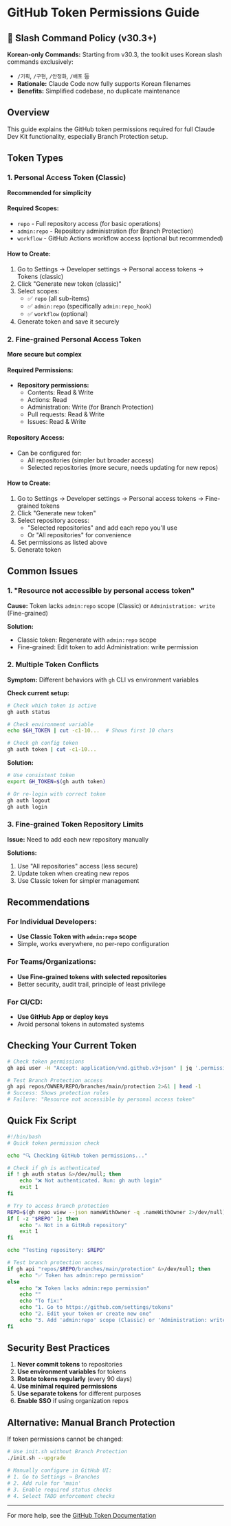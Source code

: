 <!--
@meta
id: document_20250905_1110_github-token-permissions
type: document
scope: operational
status: archived
created: 2025-09-05
updated: 2025-09-05
tags: guides, github, github-token-permissions.md, token, permissions
related: 
-->

# GitHub Token Permissions Guide

## 🔄 Slash Command Policy (v30.3+)

**Korean-only Commands:** Starting from v30.3, the toolkit uses Korean slash commands exclusively:
- `/기획`, `/구현`, `/안정화`, `/배포` 등
- **Rationale:** Claude Code now fully supports Korean filenames
- **Benefits:** Simplified codebase, no duplicate maintenance

## Overview
This guide explains the GitHub token permissions required for full Claude Dev Kit functionality, especially Branch Protection setup.

## Token Types

### 1. Personal Access Token (Classic)
**Recommended for simplicity**

#### Required Scopes:
- `repo` - Full repository access (for basic operations)
- `admin:repo` - Repository administration (for Branch Protection)
- `workflow` - GitHub Actions workflow access (optional but recommended)

#### How to Create:
1. Go to Settings → Developer settings → Personal access tokens → Tokens (classic)
2. Click "Generate new token (classic)"
3. Select scopes:
   - ✅ `repo` (all sub-items)
   - ✅ `admin:repo` (specifically `admin:repo_hook`)
   - ✅ `workflow` (optional)
4. Generate token and save it securely

### 2. Fine-grained Personal Access Token
**More secure but complex**

#### Required Permissions:
- **Repository permissions:**
  - Contents: Read & Write
  - Actions: Read
  - Administration: Write (for Branch Protection)
  - Pull requests: Read & Write
  - Issues: Read & Write

#### Repository Access:
- Can be configured for:
  - All repositories (simpler but broader access)
  - Selected repositories (more secure, needs updating for new repos)

#### How to Create:
1. Go to Settings → Developer settings → Personal access tokens → Fine-grained tokens
2. Click "Generate new token"
3. Select repository access:
   - "Selected repositories" and add each repo you'll use
   - Or "All repositories" for convenience
4. Set permissions as listed above
5. Generate token

## Common Issues

### 1. "Resource not accessible by personal access token"
**Cause:** Token lacks `admin:repo` scope (Classic) or `Administration: write` (Fine-grained)

**Solution:**
- Classic token: Regenerate with `admin:repo` scope
- Fine-grained: Edit token to add Administration: write permission

### 2. Multiple Token Conflicts
**Symptom:** Different behaviors with `gh` CLI vs environment variables

**Check current setup:**
```bash
# Check which token is active
gh auth status

# Check environment variable
echo $GH_TOKEN | cut -c1-10...  # Shows first 10 chars

# Check gh config token
gh auth token | cut -c1-10...
```

**Solution:**
```bash
# Use consistent token
export GH_TOKEN=$(gh auth token)

# Or re-login with correct token
gh auth logout
gh auth login
```

### 3. Fine-grained Token Repository Limits
**Issue:** Need to add each new repository manually

**Solutions:**
1. Use "All repositories" access (less secure)
2. Update token when creating new repos
3. Use Classic token for simpler management

## Recommendations

### For Individual Developers:
- **Use Classic Token with `admin:repo` scope**
- Simple, works everywhere, no per-repo configuration

### For Teams/Organizations:
- **Use Fine-grained tokens with selected repositories**
- Better security, audit trail, principle of least privilege

### For CI/CD:
- **Use GitHub App or deploy keys**
- Avoid personal tokens in automated systems

## Checking Your Current Token

```bash
# Check token permissions
gh api user -H "Accept: application/vnd.github.v3+json" | jq '.permissions'

# Test Branch Protection access
gh api repos/OWNER/REPO/branches/main/protection 2>&1 | head -1
# Success: Shows protection rules
# Failure: "Resource not accessible by personal access token"
```

## Quick Fix Script

```bash
#!/bin/bash
# Quick token permission check

echo "🔍 Checking GitHub token permissions..."

# Check if gh is authenticated
if ! gh auth status &>/dev/null; then
    echo "❌ Not authenticated. Run: gh auth login"
    exit 1
fi

# Try to access branch protection
REPO=$(gh repo view --json nameWithOwner -q .nameWithOwner 2>/dev/null)
if [ -z "$REPO" ]; then
    echo "⚠️ Not in a GitHub repository"
    exit 1
fi

echo "Testing repository: $REPO"

# Test branch protection access
if gh api "repos/$REPO/branches/main/protection" &>/dev/null; then
    echo "✅ Token has admin:repo permission"
else
    echo "❌ Token lacks admin:repo permission"
    echo ""
    echo "To fix:"
    echo "1. Go to https://github.com/settings/tokens"
    echo "2. Edit your token or create new one"
    echo "3. Add 'admin:repo' scope (Classic) or 'Administration: write' (Fine-grained)"
fi
```

## Security Best Practices

1. **Never commit tokens** to repositories
2. **Use environment variables** for tokens
3. **Rotate tokens regularly** (every 90 days)
4. **Use minimal required permissions**
5. **Use separate tokens** for different purposes
6. **Enable SSO** if using organization repos

## Alternative: Manual Branch Protection

If token permissions cannot be changed:

```bash
# Use init.sh without Branch Protection
./init.sh --upgrade

# Manually configure in GitHub UI:
# 1. Go to Settings → Branches
# 2. Add rule for 'main'
# 3. Enable required status checks
# 4. Select TADD enforcement checks
```

---

For more help, see the [GitHub Token Documentation](https://docs.github.com/en/authentication/keeping-your-account-and-data-secure/creating-a-personal-access-token)